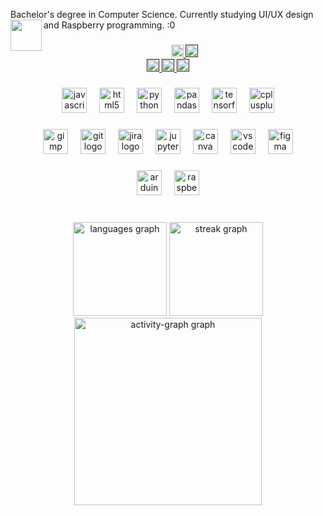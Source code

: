 Bachelor's degree in Computer Science. Currently studying UI/UX design and Raspberry programming. :0
<img align="left" height="50" src="https://cdn.discordapp.com/attachments/1203164000733495407/1203367794968764477/Design-sem-nome-1--unscreen.gif?ex=65d0d697&is=65be6197&hm=094f6ae9e58590c456893be0535e0a364e8b172fd05b27c85bbad0e62d9a424c&"  />

###

<div align="center">
  <a href="flugato9@gmail.com" target="_blank">
    <img src="https://img.shields.io/badge/Gmail-D14836?style=for-the-badge&logo=gmail&logoColor=white&labelColor=&style=for-the-badge" height="20" "  />
  </a>
   <a href=""https://www.linkedin.com/in/alessandra-lima-14a60a2a8/?lipi=urn%3Ali%3Apage%3Ad_flagship3_feed%3BNfm%2B9eLLQ8GBd8EHxSedmg%3D%3D" target="_blank">
    <img src="https://img.shields.io/badge/LinkedIn-0077B5?style=for-the-badge&logo=linkedin&logoColor=white&labelColor=&style=for-the-badge" height="20" alt="linkedin logo"  />
      </a>

   <div align="center">
   <a href=""https://www.duolingo.com/profile/Panettoneee?via=share_profile_link">
    <img src="https://img.shields.io/badge/Duolingo-58CC02?style=for-the-badge&logo=Duolingo&logoColor=white&logoColor=148EFFlabelColor=&style=for-the-badge" height="20"" />
  </a>
  <a href=""https://open.spotify.com/user/1hrvza6uflxi00rmqdq1gyylg?si=Pga61P9VTBq5UA7Ubo-N1A"" target="_blank">
   <img src="https://img.shields.io/badge/Spotify-1ED760?&style=for-the-badge&logo=spotify&logoColor=white&logoColor=148EFFlabelColor=&style=for-the-badge" height="20"" />
   </a>
   <a href=""https://br.pinterest.com/malessandraaa23/" target="_blank">
    <img src="https://img.shields.io/badge/Pinterest-%23E60023.svg?&style=for-the-badge&logo=Pinterest&logoColor=white&labelColor=&style=for-the-badge" height="20"/>
   </a>



###

<div align="center">
  <img src="https://cdn.jsdelivr.net/gh/devicons/devicon/icons/javascript/javascript-original.svg" height="40" alt="javascript logo"  />
  <img width="12" />
  <img src="https://cdn.jsdelivr.net/gh/devicons/devicon/icons/html5/html5-original.svg" height="40" alt="html5 logo"  />
  <img width="12" />
  <img src="https://cdn.jsdelivr.net/gh/devicons/devicon/icons/python/python-original.svg" height="40" alt="python logo"  />
  <img width="12" />
  <img src="https://cdn.jsdelivr.net/gh/devicons/devicon/icons/pandas/pandas-original.svg" height="40" alt="pandas logo"  />
  <img width="12" />
  <img src="https://cdn.jsdelivr.net/gh/devicons/devicon/icons/tensorflow/tensorflow-original.svg" height="40" alt="tensorflow logo"  />
  <img width="12" />
  <img src="https://cdn.jsdelivr.net/gh/devicons/devicon/icons/cplusplus/cplusplus-original.svg" height="40" alt="cplusplus logo"  />
</div>

###
<div align="center">
  <img src="https://cdn.jsdelivr.net/gh/devicons/devicon/icons/gimp/gimp-original.svg" height="40" alt="gimp logo"  />
  <img width="12" />
  <img src="https://cdn.jsdelivr.net/gh/devicons/devicon/icons/git/git-original.svg" height="40" alt="git logo"  />
  <img width="12" />
  <img src="https://cdn.jsdelivr.net/gh/devicons/devicon/icons/jira/jira-original.svg" height="40" alt="jira logo"  />
  <img width="12" />
  <img src="https://cdn.jsdelivr.net/gh/devicons/devicon/icons/jupyter/jupyter-original.svg" height="40" alt="jupyter logo"  />
  <img width="12" />
  <img src="https://cdn.jsdelivr.net/gh/devicons/devicon/icons/canva/canva-original.svg" height="40" alt="canva logo"  />
  <img width="12" />
  <img src="https://cdn.jsdelivr.net/gh/devicons/devicon/icons/vscode/vscode-original.svg" height="40" alt="vscode logo"  />
  <img width="12" />
  <img src="https://cdn.jsdelivr.net/gh/devicons/devicon/icons/figma/figma-original.svg" height="40" alt="figma logo"  />
</div>

###
</div>
<div align="center">
  <img src="https://cdn.jsdelivr.net/gh/devicons/devicon/icons/arduino/arduino-original.svg" height="40" alt="arduino logo"  />
  <img width="12" />
  <img src="https://cdn.jsdelivr.net/gh/devicons/devicon/icons/raspberrypi/raspberrypi-original.svg" height="40" alt="raspberrypi logo"  />
</div>

###

###
  


<br clear="both">

<div align="center">
  <img src="https://github-readme-stats.vercel.app/api/top-langs?username=lele237&locale=en&hide_title=false&layout=compact&card_width=320&langs_count=5&theme=blue-green&hide_border=false&order=2" height="150" alt="languages graph"  />
  <img src="https://streak-stats.demolab.com?user=lele237&locale=en&mode=daily&theme=blue-green&hide_border=false&order=2" height="150" alt="streak graph"  />
</div>

<div align="center">
  <img src="https://github-readme-activity-graph.vercel.app/graph?username=lele237&radius=16&theme=react&area=true&order=5" height="300" alt="activity-graph graph"  />
</div>

###

###
